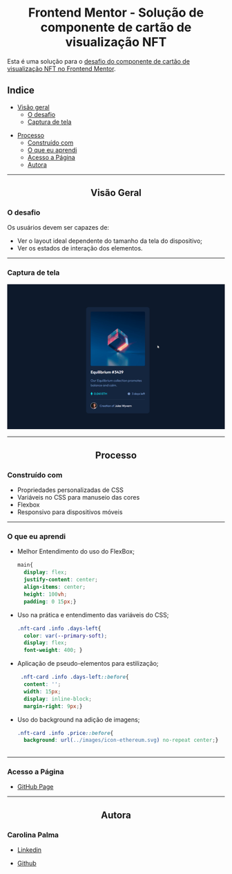 # <h1 align="center">Frontend Mentor  - Solução de componente de cartão de visualização NFT</h1>

Esta é uma solução para o [desafio do componente de cartão de visualização NFT no Frontend Mentor](https://www.frontendmentor.io/challenges/nft-preview-card-component-SbdUL_w0U). 

##  Indice

* [Visão geral](#visão-geral)
    * [O desafio](#o-desafio)
    * [Captura de tela](#captura-de-tela)
- [Processo](#processo)
    - [Construído com](#construído-com)
    - [O que eu aprendi](#o-que-eu-aprendi)
    - [Acesso a Página](#acesso-a-página)
    - [Autora](#autora)
---

## <p align="center">Visão Geral</p>

### O desafio

Os usuários devem ser capazes de:

- Ver o layout ideal dependente do tamanho da tela do dispositivo;
- Ver os estados de interação dos elementos.

---

### Captura de tela

<img src="src/images/NFT-card.gif" alt="Gif da tela">

---

## <p align="center">Processo</p>

### Construído com

- Propriedades personalizadas de CSS
- Variáveis no CSS para manuseio das cores
- Flexbox
- Responsivo para dispositivos móveis

---

### O que eu aprendi


- Melhor Entendimento do uso do FlexBox;
  ```css
  main{
    display: flex;
    justify-content: center;
    align-items: center;
    height: 100vh;
    padding: 0 15px;}

- Uso na prática e entendimento das variáveis do CSS;

  ```css
  .nft-card .info .days-left{
    color: var(--primary-soft);
    display: flex;
    font-weight: 400; }

- Aplicação de pseudo-elementos para estilização;
  ```css
   .nft-card .info .days-left::before{
    content: '';
    width: 15px;
    display: inline-block;
    margin-right: 9px;}

- Uso do background na adição de imagens;

  ```css
  .nft-card .info .price::before{
    background: url(../images/icon-ethereum.svg) no-repeat center;}
    
---

### Acesso a Página

- [GitHub Page](https://carolinapalma.github.io/nft-card-frontendmentor/)

---

## <p align="center">Autora</p>

### Carolina Palma

- [Linkedin](https://www.linkedin.com/in/carolina-palma-medeiros/) 

- [Github](https://github.com/Carolinapalma)

